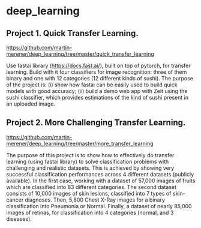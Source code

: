 # deep_learning

## Project 1. Quick Transfer Learning. 
https://github.com/martin-merener/deep_learning/tree/master/quick_transfer_learning

Use fastai library (https://docs.fast.ai/), built on top of pytorch, for transfer learning. Build with it four classifiers for image recognition: three of them binary and one with 12 categories (12 different kinds of sushi). The purpose of the project is: 
(i) show how fastai can be easily used to build quick models with good accuracy; (ii) build a demo web app with Zeit using the sushi classifier, which provides estimations of the kind of sushi present in an uploaded image.

## Project 2. More Challenging Transfer Learning. 
https://github.com/martin-merener/deep_learning/tree/master/more_transfer_learning

The purpose of this project is to show how to effectively do transfer learning (using fastai library) to solve classification problems with challenging and realistic datasets. This is achieved by showing very successful classification performances across 4 different datasets (publicly available).
In the first case, working with a dataset of 57,000 images of fruits which are classified into 83 different categories. The second dataset consists of 10,000 images of skin lesions, classified into 7 types of skin-cancer diagnoses. Then, 5,800 Chest X-Ray images for a binary classification into Pneumonia or Normal. Finally, a dataset of nearly 85,000 images of retinas, for classification into 4 categories (normal, and 3 diseases).
